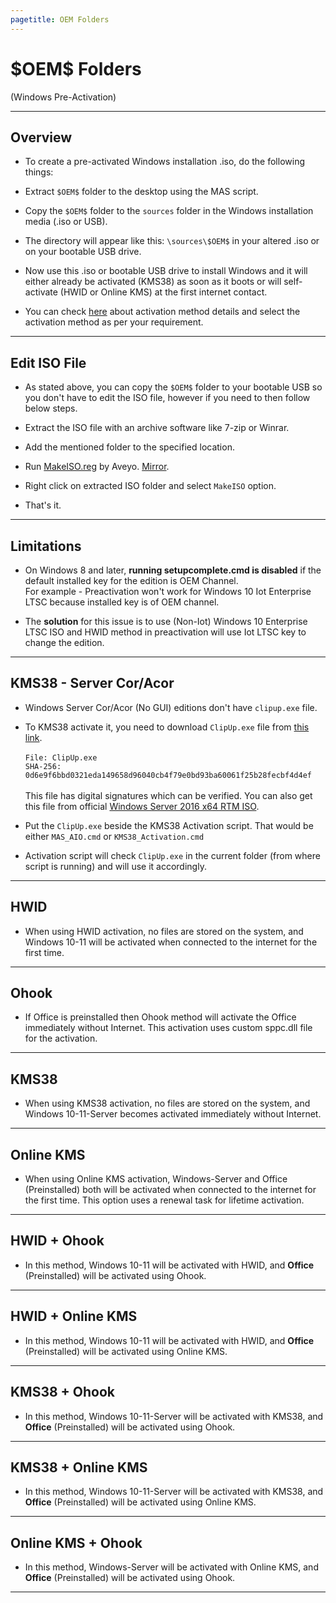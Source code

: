 ```yaml
---
pagetitle: OEM Folders
---
```


# \$OEM\$ Folders

(Windows Pre-Activation)

------------------------------------------------------------------------

## Overview

-   To create a pre-activated Windows installation .iso, do the following things:

-   Extract `$OEM$` folder to the desktop using the MAS script.

-   Copy the `$OEM$` folder to the `sources` folder in the Windows installation media (.iso or USB).

-   The directory will appear like this: `\sources\$OEM$` in your altered .iso or on your bootable USB drive.

-   Now use this .iso or bootable USB drive to install Windows and it will either already be activated (KMS38) as soon as it boots or will self-activate (HWID or Online KMS) at the first internet contact.

-   You can check [here](index.html) about activation method details and select the activation method as per your requirement.

------------------------------------------------------------------------

## Edit ISO File

-   As stated above, you can copy the `$OEM$` folder to your bootable USB so you don't have to edit the ISO file, however if you need to then follow below steps.

-   Extract the ISO file with an archive software like 7-zip or Winrar.

-   Add the mentioned folder to the specified location.

-   Run [MakeISO.reg](https://forums.mydigitallife.net/posts/1733596) by Aveyo. [Mirror](https://pixeldrain.com/u/sKEdjFJA).

-   Right click on extracted ISO folder and select `MakeISO` option.

-   That's it.

------------------------------------------------------------------------

## Limitations

-   On Windows 8 and later, **running setupcomplete.cmd is disabled** if the default installed key for the edition is OEM Channel.\
    For example - Preactivation won't work for Windows 10 Iot Enterprise LTSC because installed key is of OEM channel.

-   The **solution** for this issue is to use (Non-Iot) Windows 10 Enterprise LTSC ISO and HWID method in preactivation will use Iot LTSC key to change the edition.

------------------------------------------------------------------------

## KMS38 - Server Cor/Acor

-   Windows Server Cor/Acor (No GUI) editions don't have `clipup.exe` file.

-   To KMS38 activate it, you need to download `ClipUp.exe` file from [this link](https://www.box.com/index.php?rm=box_download_shared_file&shared_name=qrmkewit9ty6ah0qzk0vncyyrwo8hei9&file_id=f_747809716860).\
    \
    `File: ClipUp.exe`\
    `SHA-256: 0d6e9f6bbd0321eda149658d96040cb4f79e0bd93ba60061f25b28fecbf4d4ef`\
    \
    This file has digital signatures which can be verified. You can also get this file from official [Windows Server 2016 x64 RTM ISO](https://download.microsoft.com/download/1/6/F/16FA20E6-4662-482A-920B-1A45CF5AAE3C/14393.0.160715-1616.RS1_RELEASE_SERVER_EVAL_X64FRE_EN-US.ISO).

-   Put the `ClipUp.exe` beside the KMS38 Activation script. That would be either `MAS_AIO.cmd` or `KMS38_Activation.cmd`

-   Activation script will check `ClipUp.exe` in the current folder (from where script is running) and will use it accordingly.

------------------------------------------------------------------------

## HWID

-   When using HWID activation, no files are stored on the system, and Windows 10-11 will be activated when connected to the internet for the first time.

------------------------------------------------------------------------

## Ohook

-   If Office is preinstalled then Ohook method will activate the Office immediately without Internet. This activation uses custom sppc.dll file for the activation.

------------------------------------------------------------------------

## KMS38

-   When using KMS38 activation, no files are stored on the system, and Windows 10-11-Server becomes activated immediately without Internet.

------------------------------------------------------------------------

## Online KMS

-   When using Online KMS activation, Windows-Server and Office (Preinstalled) both will be activated when connected to the internet for the first time. This option uses a renewal task for lifetime activation.

------------------------------------------------------------------------

## HWID + Ohook

-   In this method, Windows 10-11 will be activated with HWID, and **Office** (Preinstalled) will be activated using Ohook.

------------------------------------------------------------------------

## HWID + Online KMS

-   In this method, Windows 10-11 will be activated with HWID, and **Office** (Preinstalled) will be activated using Online KMS.

------------------------------------------------------------------------

## KMS38 + Ohook

-   In this method, Windows 10-11-Server will be activated with KMS38, and **Office** (Preinstalled) will be activated using Ohook.

------------------------------------------------------------------------

## KMS38 + Online KMS

-   In this method, Windows 10-11-Server will be activated with KMS38, and **Office** (Preinstalled) will be activated using Online KMS.

------------------------------------------------------------------------

## Online KMS + Ohook

-   In this method, Windows-Server will be activated with Online KMS, and **Office** (Preinstalled) will be activated using Ohook.

------------------------------------------------------------------------

